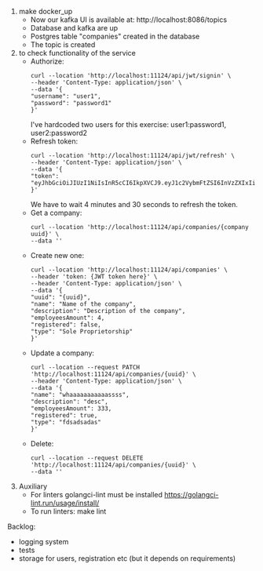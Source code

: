 1. make docker_up
   - Now our kafka UI is available at: http://localhost:8086/topics
   - Database and kafka are up
   - Postgres table "companies" created in the database
   - The topic is created
2. to check functionality of the service
   - Authorize:
      ```
      curl --location 'http://localhost:11124/api/jwt/signin' \
      --header 'Content-Type: application/json' \
      --data '{
      "username": "user1",
      "password": "password1"
      }'
      ```
      I've hardcoded two users for this exercise:  user1:password1, user2:password2
   - Refresh token:
      ```
      curl --location 'http://localhost:11124/api/jwt/refresh' \
      --header 'Content-Type: application/json' \
      --data '{
      "token": "eyJhbGciOiJIUzI1NiIsInR5cCI6IkpXVCJ9.eyJ1c2VybmFtZSI6InVzZXIxIiwiZXhwIjoxNjgyMjAzMTAyfQ.ceYoqjtUH8B0GBPqTIHpQk6_DhvpieBhFDhyIJgFUH4"
      }'
      ```
      We have to wait 4 minutes and 30 seconds to refresh the token.
   - Get a company:
      ```
      curl --location 'http://localhost:11124/api/companies/{company uuid}' \
      --data ''
      ```
   - Create new one:
      ```
      curl --location 'http://localhost:11124/api/companies' \
      --header 'token: {JWT token here}' \
      --header 'Content-Type: application/json' \
      --data '{
      "uuid": "{uuid}",
      "name": "Name of the company",
      "description": "Description of the company",
      "employeesAmount": 4,
      "registered": false,
      "type": "Sole Proprietorship"
      }'
      ```
   - Update a company:
      ```
      curl --location --request PATCH 'http://localhost:11124/api/companies/{uuid}' \
      --header 'Content-Type: application/json' \
      --data '{
      "name": "whaaaaaaaaaaassss",
      "description": "desc",
      "employeesAmount": 333,
      "registered": true,
      "type": "fdsadsadas"
      }'
      ```
   - Delete:
      ```
      curl --location --request DELETE 'http://localhost:11124/api/companies/{uuid}' \
      --data ''
      ```
3. Auxiliary
   - For linters golangci-lint must be installed https://golangci-lint.run/usage/install/
   - To run linters: make lint

Backlog:
- logging system
- tests
- storage for users, registration etc (but it depends on requirements)